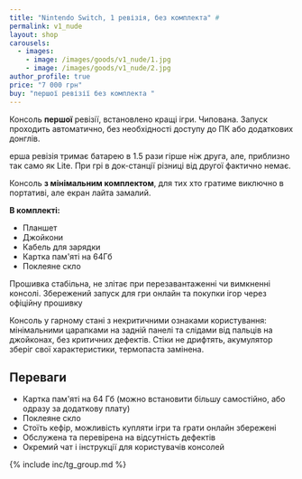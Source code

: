 ```yaml
---
title: "Nintendo Switch, 1 ревізія, без комплекта" #
permalink: v1_nude
layout: shop
carousels:
  - images: 
    - image: /images/goods/v1_nude/1.jpg
    - image: /images/goods/v1_nude/2.jpg
author_profile: true
price: "7 000 грн"
buy: "першої ревізії без комплекта "
---
```


Консоль **першої** ревізії, встановлено кращі ігри. Чипована. Запуск проходить автоматично, без необхідності доступу до ПК або додаткових донглів.

ерша ревізія тримає батарею в 1.5 рази гірше ніж друга, але, приблизно так само як Lite. При грі в док-станції різниці від другої фактично немає. 

Консоль **з мінімальним комплектом**, для тих хто гратиме виключно в портативі, але екран лайта замалий. 

**В комплекті:** 
- Планшет
- Джойкони
- Кабель для зарядки
- Картка пам'яті на 64Гб
- Поклеяне скло

Прошивка стабільна, не злітає при перезавантаженні чи вимкненні консолі. Збережений запуск для гри онлайн та покупки ігор через офіційну прошивку

Консоль у гарному стані з некритичними ознаками користування: мінімальними царапками на задній панелі та слідами від пальців на джойконах, без критичних дефектів. Стіки не дрифтять, акумулятор зберіг свої характеристики, термопаста замінена.

## Переваги
- Картка пам'яті на 64 Гб (можно встановити більшу самостійно, або одразу за додаткову плату)
- Поклеяне скло
- Стоїть кефір, можливість купляти ігри та грати онлайн збережені
- Обслужена та перевірена на відсутність дефектів
- Окремий чат і інструкції для користувачів консолей

{% include inc/tg_group.md %}